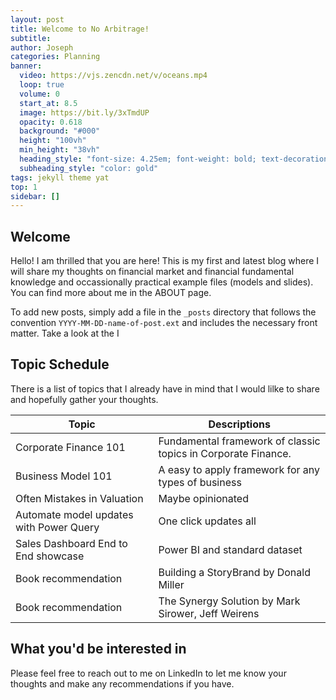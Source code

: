 ```yaml
---
layout: post
title: Welcome to No Arbitrage!
subtitle: 
author: Joseph
categories: Planning
banner:
  video: https://vjs.zencdn.net/v/oceans.mp4
  loop: true
  volume: 0
  start_at: 8.5
  image: https://bit.ly/3xTmdUP
  opacity: 0.618
  background: "#000"
  height: "100vh"
  min_height: "38vh"
  heading_style: "font-size: 4.25em; font-weight: bold; text-decoration: underline"
  subheading_style: "color: gold"
tags: jekyll theme yat
top: 1
sidebar: []
---
```

## Welcome 

Hello! I am thrilled that you are here! This is my first and latest blog where I will share my thoughts on financial market and financial fundamental knowledge and occassionally practical example files (models and slides). You can find more about me in the ABOUT page.  

To add new posts, simply add a file in the `_posts` directory that follows the convention `YYYY-MM-DD-name-of-post.ext` and includes the necessary front matter. Take a look at the I 


## Topic Schedule
There is a list of topics that I already have in mind that I would lilke to share and hopefully gather your thoughts. 

| Topic             | Descriptions     |
| -------------     | ------------- |
|  Corporate Finance 101 | Fundamental framework of classic topics in Corporate Finance. |
|  Business Model 101 | A easy to apply framework for any types of business  |
|  Often Mistakes in Valuation | Maybe opinionated  |
|  Automate model updates with Power Query | One click updates all | 
|  Sales Dashboard End to End showcase  | Power BI and standard dataset |
|  Book recommendation | Building a StoryBrand by Donald Miller  |
|  Book recommendation | The Synergy Solution by Mark Sirower, Jeff Weirens  |

## What you'd be interested in
Please feel free to reach out to me on LinkedIn to let me know your thoughts and make any recommendations if you have. 

<!-- Check out the [Jekyll docs][jekyll-docs] for more info on how to get the most out of Jekyll. File all bugs/feature requests at [Jekyll’s GitHub repo][jekyll-gh]. If you have questions, you can ask them on [Jekyll Talk][jekyll-talk].

[jekyll-docs]: https://jekyllrb.com/docs/home
[jekyll-gh]: https://github.com/jekyll/jekyll
[jekyll-talk]: https://talk.jekyllrb.com/ -->
